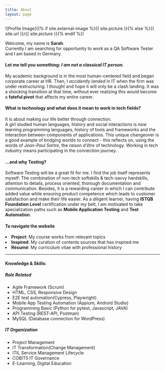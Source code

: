 ```yaml
---
title: About
layout: page
---
```

![Profile Image]({% if site.external-image %}{{ site.picture }}{% else %}{{ site.url }}/{{ site.picture }}{% endif %})


Welcome, my name is <strong>Sarah</strong>. 
<br>Currently I am searching for opportunity to work as a QA Software Tester and I am based in Germany.

<h4>Let me tell you something: <i>I am not a classical IT person.</i></h4>
<p>My academic background is in the most human-centered field and began corporate career at HR. Then, I <i>accidently landed</i> in IT when the firm was under restructuring. I thought and hope it will only be a clash landing. It was a shocking transition at that time, without ever realizing this would become a <strong>fateful pivot</strong> that affects my entire career.</p>

<h4>What is technology and what does it mean to work in tech fields?</h4>
<p>It is about making our life better through connection. 
<br>A girl studied human languages, history and social interactions is now learning programming languages, history of tools and frameworks and the interaction between components of applications. This unique changeover is a good example of bridging worlds to connect - this reflects on, using the words of <i>Jean-Paul Sartre</i>, the <i>raison d'être</i> of technology. Working in tech industry means participating in the connection journey.</p>

<h4> ...and why Testing?</h4>
<p>Software Testing will be a great fit for me. I find the job itself represents myself: The combination of non-tech softskills & tech-savvy hardskills, attention to details, process oriented, thorough documentation and communication. Besides, it is a rewarding career in which I can contribute added value while ensuring product competence which leads to customer satisfaction and make their life easier. As a diligent learner, having <strong>ISTQB Foundation Level</strong> certification under my belt, I am motivated to take specialization paths such as <strong>Mobile Application Testing</strong> and <strong>Test Automation</strong>.</p>

<h4>To navigate the website</h4>
<li> <strong>Project</strong>: My course works from relevant topics</li>
<li> <strong>Inspired</strong>: My curation of contents sources that has inspired me </li>
<li> <strong>Résumé</strong>: My curriculum vitae with professional history</li>


---
<h4>Knowledge & Skills:</h4>

<h5>Role Related</h5>

<ul class="skill-list">
	<li>Agile Framework (Scrum)</li>
	<li>HTML, CSS, Responsive Design</li>
	<li>E2E test automation(Cypress, Playwright)</li>
	<li>Mobile App Testing Automation (Appium, Android Studio)</li>
	<li>Programming Basic (Python for pytest, Javascript, JAVA)</li>
	<li>API Testing (REST-API, Postman)</li>
	<li>MySQL (Database connection for WordPress)</li>
</ul>

<h5>IT Organization</h5>

<ul class="skill-list">
	<li>Project Management</li>
	<li>IT Transformation(Change Management)</li>
	<li>ITIL Service Management Lifecycle</li>
	<li>COBIT5 IT Governance</li>
	<li>E-Learning, Digital Education</li>
</ul>



<!-- <h5>Mobile Working & Collaboration Tools</h5>

<ul class="skill-list">
	<li>Microsoft Office365 Suites (TEAMS, OneDrive)</li>
	<li>Atlassian Jira (Digital Kanban, Bug Tracking)</li>
	<li>GitHub (Version Controlling and Collaboration)</li>
	<li>Jenkins & Docker (Basic Knowledge in CI&CD concept)</li>
	<li>Slack (Team Communication)</li>
</ul> -->

<!-- <h2>Digital Creativity</h2>

<ul class="skill-list">
	<li>Product Development & Design Thinking (UX Design)</li>
	<li>Visual Communication Design (Adobe Creative Suites)</li>
	<li>Video Editing & Animation(Davinci Resolve 17, Movavi, Hitfilm Express)</li>
</ul>
 -->


<!-- Moreover, I am very convinced that on top of the required technical hard skills in software development and testing, my transferrable skills which have been gained throughout my past tack of professional experiences will add significant values to the future projects. -->

<!-- that how the wheels are moving in phase by phase approach and the inter-dependencies between roles, deliverables and artifacts.  -->

<!-- <p>Being a global nomad, coming from Far-East to West has been shaping my personality of eagering to explore different fields, working hard, learning immensely, taking risks and responsibilities of the consequences. This is derived from my upbringing: Raised in the city Seoul, then a couple years during mid-teen, exposure to countries in South Pacific. Later spent high school and college years in a southern port city Busan, as a student had international encounters in Australia and Europe. After the study, came back to Seoul and then made all the way to Germany. The international and intercultural living, learning and working experiences will bring critical value into the most dynamic and diverse field like technology.</p> -->


<!-- <p>While working in IT&D area, I have realized that information technology is a fascinating area. Here I could learn the process driven IT project and change management. In the meantime the thirst was growing for more tech-savvy topics and I took a sabbatical break to allow myself enough time and environment for reshaping the career path. </p> -->
